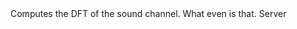 <function name="FFT" parent="IGModAudioChannel" type="classfunc">
	<description>
		Computes the DFT of the sound channel.
		What even is that.
	</description>
	<realm>Server</realm>
	<args>
		<arg name="output" type="table"></arg>
		<arg name="fft" type="number"></arg>
	</args>
</function>